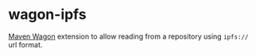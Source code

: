 # wagon-ipfs
[Maven Wagon](https://github.com/apache/maven-wagon) extension to allow reading from a repository using `ipfs://` url format.
